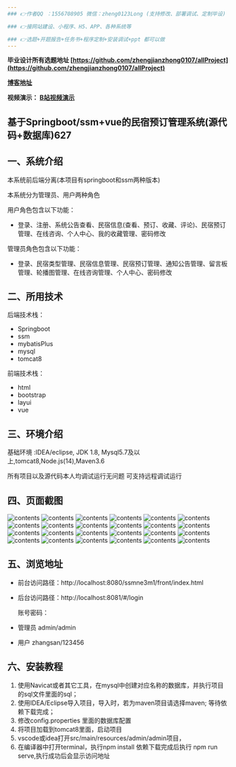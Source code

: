 ```yaml
---
### 👉作者QQ ：1556708905 微信：zheng0123Long (支持修改、部署调试、定制毕设)

### 👉接网站建设、小程序、H5、APP、各种系统等

### 👉选题+开题报告+任务书+程序定制+安装调试+ppt 都可以做
---
```


**毕业设计所有选题地址 [https://github.com/zhengjianzhong0107/allProject](https://github.com/zhengjianzhong0107/allProject)**

**[博客地址](https://blog.csdn.net/2303_76227485/article/details/131168106)**

**视频演示：
[B站视频演示](https://www.bilibili.com/video/BV13u411h7gw/)**

 

## 基于Springboot/ssm+vue的民宿预订管理系统(源代码+数据库)627

## 一、系统介绍

本系统前后端分离(本项目有springboot和ssm两种版本)

本系统分为管理员、用户两种角色

用户角色包含以下功能：

- 登录、注册、系统公告查看、民宿信息(查看、预订、收藏、评论)、民宿预订管理、在线咨询、个人中心、我的收藏管理、密码修改

管理员角色包含以下功能：

- 登录、民宿类型管理、民宿信息管理、民宿预订管理、通知公告管理、留言板管理、轮播图管理、在线咨询管理、个人中心、密码修改

## 二、所用技术

后端技术栈：

- Springboot
- ssm
- mybatisPlus
- mysql
- tomcat8

前端技术栈：

- html
- bootstrap
- layui
- vue

## 三、环境介绍

基础环境 :IDEA/eclipse, JDK 1.8, Mysql5.7及以上,tomcat8,Node.js(14),Maven3.6

所有项目以及源代码本人均调试运行无问题 可支持远程调试运行

## 四、页面截图

![contents](./picture/picture1.png)
![contents](./picture/picture2.png)
![contents](./picture/picture3.png)
![contents](./picture/picture4.png)
![contents](./picture/picture5.png)
![contents](./picture/picture6.png)
![contents](./picture/picture7.png)
![contents](./picture/picture8.png)
![contents](./picture/picture9.png)
![contents](./picture/picture10.png)
![contents](./picture/picture11.png)
![contents](./picture/picture12.png)
![contents](./picture/picture13.png)
![contents](./picture/picture14.png)
![contents](./picture/picture15.png)
![contents](./picture/picture16.png)
![contents](./picture/picture17.png)
![contents](./picture/picture18.png)
![contents](./picture/picture19.png)
![contents](./picture/picture20.png)
![contents](./picture/picture21.png)
![contents](./picture/picture22.png)
![contents](./picture/picture23.png)
![contents](./picture/picture24.png)

## 五、浏览地址

- 前台访问路径：http://localhost:8080/ssmne3m1/front/index.html
- 后台访问路径：http://localhost:8081/#/login
  
  账号密码：
- 管理员  admin/admin
- 用户    zhangsan/123456

## 六、安装教程

1. 使用Navicat或者其它工具，在mysql中创建对应名称的数据库，并执行项目的sql文件里面的sql；
2. 使用IDEA/Eclipse导入项目，导入时，若为maven项目请选择maven; 等待依赖下载完成；
3. 修改config.properties 里面的数据库配置
4. 将项目加载到tomcat8里面，启动项目
5. vscode或idea打开src/main/resources/admin/admin项目，
6. 在编译器中打开terminal，执行npm install 依赖下载完成后执行 npm run serve,执行成功后会显示访问地址

 
